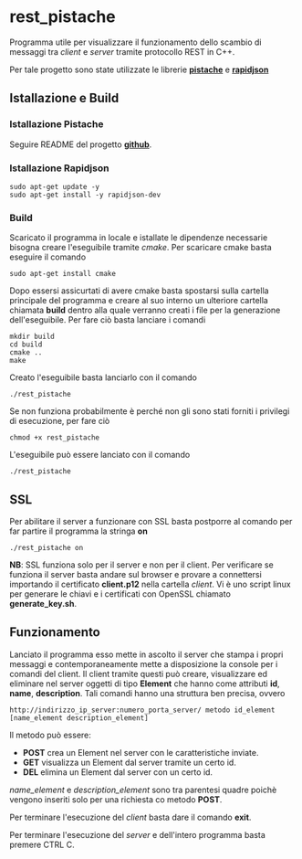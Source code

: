 # rest_pistache

Programma utile per visualizzare il funzionamento dello scambio di messaggi tra *client* e *server* tramite protocollo REST in C++.

Per tale progetto sono state utilizzate le librerie [**pistache**](https://github.com/pistacheio/pistache) e [**rapidjson**](https://github.com/Tencent/rapidjson/)

## Istallazione e Build
### Istallazione Pistache

Seguire README del progetto [**github**](https://github.com/pistacheio/pistache).

### Istallazione Rapidjson

```
sudo apt-get update -y
sudo apt-get install -y rapidjson-dev
```

### Build
Scaricato il programma in locale e istallate le dipendenze necessarie bisogna creare l'eseguibile tramite *cmake*.
Per scaricare cmake basta eseguire il comando
```
sudo apt-get install cmake
```
Dopo essersi assicurtati di avere cmake basta spostarsi sulla cartella principale del programma e creare al suo interno un ulteriore cartella chiamata **build** 
dentro alla quale verranno creati i file per la generazione dell'eseguibile. Per fare ciò basta lanciare i comandi
```
mkdir build
cd build
cmake ..
make
```
Creato l'eseguibile basta lanciarlo con il comando
```
./rest_pistache
```
Se non funziona probabilmente è perché non gli sono stati forniti i privilegi di esecuzione, per fare ciò
```
chmod +x rest_pistache
```
L'eseguibile può essere lanciato con il comando
```
./rest_pistache
```

## SSL
Per abilitare il server a funzionare con SSL basta postporre al comando per far partire il programma la stringa **on**
```
./rest_pistache on
```
**NB**: SSL funziona solo per il server e non per il client. Per verificare se funziona il server basta andare sul browser e provare a connettersi importando il certificato **client.p12** nella cartella *client*. Vi è uno script linux per generare le chiavi e i certificati con OpenSSL chiamato **generate_key.sh**.

## Funzionamento
Lanciato il programma esso mette in ascolto il server che stampa i propri messaggi e contemporaneamente mette a disposizione la console per i comandi del client.
Il client tramite questi può creare, visualizzare ed eliminare nel server oggetti di tipo **Element** che hanno come attributi **id**, **name**, **description**.
Tali comandi hanno una struttura ben precisa, ovvero
```
http://indirizzo_ip_server:numero_porta_server/ metodo id_element [name_element description_element]
```
Il metodo può essere:
- **POST** crea un Element nel server con le caratteristiche inviate.
- **GET** visualizza un Element dal server tramite un certo id.
- **DEL** elimina un Element dal server con un certo id.

*name_element* e *description_element* sono tra parentesi quadre poichè vengono inseriti solo per una richiesta co metodo **POST**.

Per terminare l'esecuzione del *client* basta dare il comando **exit**.

Per terminare l'esecuzione del *server* e dell'intero programma basta premere CTRL C.
